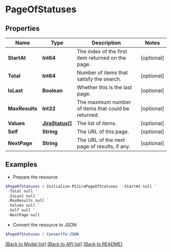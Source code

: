 # PageOfStatuses
## Properties

Name | Type | Description | Notes
------------ | ------------- | ------------- | -------------
**StartAt** | **Int64** | The index of the first item returned on the page. | [optional] 
**Total** | **Int64** | Number of items that satisfy the search. | [optional] 
**IsLast** | **Boolean** | Whether this is the last page. | [optional] 
**MaxResults** | **Int32** | The maximum number of items that could be returned. | [optional] 
**Values** | [**JiraStatus[]**](JiraStatus.md) | The list of items. | [optional] 
**Self** | **String** | The URL of this page. | [optional] 
**NextPage** | **String** | The URL of the next page of results, if any. | [optional] 

## Examples

- Prepare the resource
```powershell
$PageOfStatuses = Initialize-PSJiraPageOfStatuses  -StartAt null `
 -Total null `
 -IsLast null `
 -MaxResults null `
 -Values null `
 -Self null `
 -NextPage null
```

- Convert the resource to JSON
```powershell
$PageOfStatuses | ConvertTo-JSON
```

[[Back to Model list]](../README.md#documentation-for-models) [[Back to API list]](../README.md#documentation-for-api-endpoints) [[Back to README]](../README.md)

